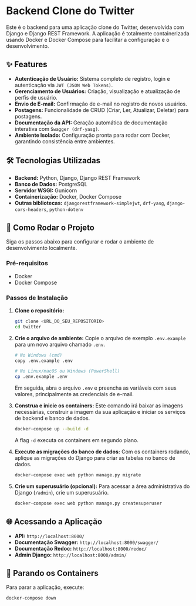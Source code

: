 # Backend Clone do Twitter

Este é o backend para uma aplicação clone do Twitter, desenvolvida com Django e Django REST Framework. A aplicação é totalmente containerizada usando Docker e Docker Compose para facilitar a configuração e o desenvolvimento.

## ✨ Features

-   **Autenticação de Usuário:** Sistema completo de registro, login e autenticação via `JWT (JSON Web Tokens)`.
-   **Gerenciamento de Usuários:** Criação, visualização e atualização de perfis de usuário.
-   **Envio de E-mail:** Confirmação de e-mail no registro de novos usuários.
-   **Postagens:** Funcionalidade de CRUD (Criar, Ler, Atualizar, Deletar) para postagens.
-   **Documentação da API:** Geração automática de documentação interativa com `Swagger (drf-yasg)`.
-   **Ambiente Isolado:** Configuração pronta para rodar com Docker, garantindo consistência entre ambientes.

## 🛠️ Tecnologias Utilizadas

-   **Backend:** Python, Django, Django REST Framework
-   **Banco de Dados:** PostgreSQL
-   **Servidor WSGI:** Gunicorn
-   **Containerização:** Docker, Docker Compose
-   **Outras bibliotecas:** `djangorestframework-simplejwt`, `drf-yasg`, `django-cors-headers`, `python-dotenv`

## 🚀 Como Rodar o Projeto

Siga os passos abaixo para configurar e rodar o ambiente de desenvolvimento localmente.

### Pré-requisitos

-   Docker
-   Docker Compose

### Passos de Instalação

1.  **Clone o repositório:**
    ```bash
    git clone <URL_DO_SEU_REPOSITORIO>
    cd twitter
    ```

2.  **Crie o arquivo de ambiente:**
    Copie o arquivo de exemplo `.env.example` para um novo arquivo chamado `.env`.
    ```bash
    # No Windows (cmd)
    copy .env.example .env

    # No Linux/macOS ou Windows (PowerShell)
    cp .env.example .env
    ```
    Em seguida, abra o arquivo `.env` e preencha as variáveis com seus valores, principalmente as credenciais de e-mail.

3.  **Construa e inicie os containers:**
    Este comando irá baixar as imagens necessárias, construir a imagem da sua aplicação e iniciar os serviços de backend e banco de dados.
    ```bash
    docker-compose up --build -d
    ```
    A flag `-d` executa os containers em segundo plano.

4.  **Execute as migrações do banco de dados:**
    Com os containers rodando, aplique as migrações do Django para criar as tabelas no banco de dados.
    ```bash
    docker-compose exec web python manage.py migrate
    ```

5.  **Crie um superusuário (opcional):**
    Para acessar a área administrativa do Django (`/admin`), crie um superusuário.
    ```bash
    docker-compose exec web python manage.py createsuperuser
    ```

## 🌐 Acessando a Aplicação

-   **API:** `http://localhost:8000/`
-   **Documentação Swagger:** `http://localhost:8000/swagger/`
-   **Documentação Redoc:** `http://localhost:8000/redoc/`
-   **Admin Django:** `http://localhost:8000/admin/`

## 🛑 Parando os Containers

Para parar a aplicação, execute:
```bash
docker-compose down
```